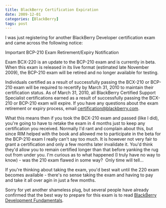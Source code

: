 ```yaml
---
title: BlackBerry Certification Expiration
date: 2009-12-01
categories: [BlackBerry]
tags: post
---
```


I was just registering for another BlackBerry Developer certification exam and came across the following notice:

Important BCP-210 Exam Retirement/Expiry Notification  
  
Exam BCX-220 is an update to the BCP-210 exam and is currently in beta. When this exam is released in its live format (estimated late November 2009), the BCP-210 exam will be retired and no longer available for testing.  
  
Individuals certified as a result of successfully passing the BCX-210 or BCP-210 exam will be required to recertify by March 31, 2010 to maintain their certification status. As of March 31, 2010, all BlackBerry Certified Support Specialist certifications earned as a result of successfully passing the BCX-210 or BCP-210 exam will expire. If you have any questions about the exam retirement or expiry process, email certification@blackberry.com.

What this means then if you took the BCX-210 exam and passed (like I did), you're going to have to retake the exam in 4 months just to keep any certification you received. Normally I'd rant and complain about this, but since RIM helped with the book and allowed me to participate in the beta for the BCP-210 exam I really can't say too much. It is however not very fair to grant a certification and only a few months later invalidate it. You'd think they'd allow you to remain certified longer than that before yanking the rug out from under you. I'm curious as to what happened (I truly have no way to know) - was the 210 exam flawed in some way?  Only time will tell...

If you're thinking about taking the exam, you'd best wait until the 220 exam becomes available - there's no sense taking the exam and having to pay and take it all over agin in just a few months.

Sorry for yet another shameless plug, but several people have already confirmed that the best way to prepare for this exam is to read [BlackBerry Development Fundamentals](http://www.bbdevfundamentals.com).